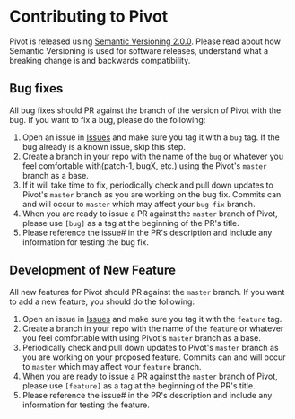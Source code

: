 # Contributing to Pivot

Pivot is released using [Semantic Versioning 2.0.0](http://semver.org/). Please read about how Semantic Versioning is used for software releases, understand what a breaking change is and backwards compatibility.

## Bug fixes

All bug fixes should PR against the branch of the version of Pivot with the bug. If you want to fix a bug, please do the following:

1. Open an issue in [Issues](https://github.com/Hutchy68/pivot/issues) and make sure you tag it with a `bug` tag. If the bug already is a known issue, skip this step.
2. Create a branch in your repo with the name of the `bug` or whatever you feel comfortable with(patch-1, bugX, etc.) using the Pivot's `master` branch as a base.
3. If it will take time to fix, periodically check and pull down updates to Pivot's `master` branch as you are working on the bug fix. Commits can and will occur to `master` which may affect your `bug fix` branch.
4. When you are ready to issue a PR against the `master` branch of Pivot, please use `[bug]` as a tag at the beginning of the PR's title.
5. Please reference the issue# in the PR's description and include any information for testing the bug fix.

## Development of New Feature

All new features for Pivot should PR against the `master` branch. If you want to add a new feature, you should do the following:

1. Open an issue in [Issues](https://github.com/hutchy68/pivot/issues) and make sure you tag it with the `feature` tag.
2. Create a branch in your repo with the name of the `feature` or whatever you feel comfortable with using Pivot's `master` branch as a base.
3. Periodically check and pull down updates to Pivot's `master` branch as you are working on your proposed feature. Commits can and will occur to `master` which may affect your `feature` branch.
4. When you are ready to issue a PR against the `master` branch of Pivot, please use `[feature]` as a tag at the beginning of the PR's title.
5. Please reference the issue# in the PR's description and include any information for testing the feature.


